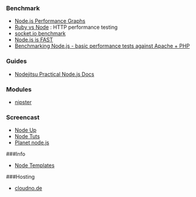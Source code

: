 ### Benchmark
* [Node.js Performance Graphs](http://arlolra.no.de/)
* [Ruby vs Node](https://github.com/carbonfive/hellod) : HTTP performance testing 
* [socket.io benchmark](http://vimeo.com/30828282)
* [Node.js is FAST](http://baudehlo.wordpress.com/2011/09/13/node-js-is-fast/)
* [Benchmarking Node.js - basic performance tests against Apache + PHP](http://zgadzaj.com/benchmarking-nodejs-basic-performance-tests-against-apache-php)

### Guides
* [Nodejitsu Practical Node.js Docs](http://docs.nodejitsu.com/)

### Modules
* [nipster](http://eirikb.github.com/nipster/)

### Screencast
* [Node Up](http://nodeup.com/)
* [Node Tuts](http://nodetuts.com/)
* [Planet node.js](http://www.planetnodejs.com/)

###Info
* [Node Templates](http://paularmstrong.github.com/node-templates/index.html)

###Hosting
* [cloudno.de](http://cloudno.de/)